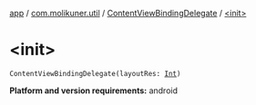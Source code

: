 [app](../../index.md) / [com.molikuner.util](../index.md) / [ContentViewBindingDelegate](index.md) / [&lt;init&gt;](./-init-.md)

# &lt;init&gt;

`ContentViewBindingDelegate(layoutRes: `[`Int`](https://kotlinlang.org/api/latest/jvm/stdlib/kotlin/-int/index.html)`)`

**Platform and version requirements:** android

